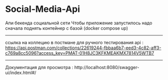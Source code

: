# Social-Media-Api
Апи бекенда социальной сети
Чтобы приложение запустилось надо сначала поднять контейнер с базой (docker compose up)
***************************************************************************************
ссылка на коллецию в постмане для ручного тестирования api :
https://api.postman.com/collections/22619244-fbbaa6b7-eed3-4c82-aff3-c769a8cc5096?access_key=PMAT-01H8JC3KFKMEAKMX7814V5WTB7
*********
Документация для просмотра : http://localhost:8080/swagger-ui/index.html#/
